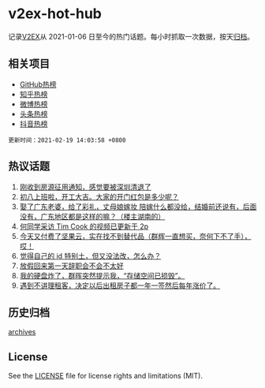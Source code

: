 # v2ex-hot-hub

 记录[V2EX](https://www.v2ex.com/)从 2021-01-06 日至今的热门话题。每小时抓取一次数据，按天[归档](archives)。
 
 ## 相关项目

- [GitHub热榜](https://github.com/lonnyzhang423/github-hot-hub)
- [知乎热榜](https://github.com/lonnyzhang423/zhihu-hot-hub)
- [微博热榜](https://github.com/lonnyzhang423/weibo-hot-hub)
- [头条热榜](https://github.com/lonnyzhang423/toutiao-hot-hub)
- [抖音热榜](https://github.com/lonnyzhang423/douyin-hot-hub)


 `更新时间：2021-02-19 14:03:58 +0800`

## 热议话题

1. [刚收到房源征用通知，感觉要被深圳清退了](https://www.v2ex.com/t/753933)
1. [初八上班啦，开工大吉。大家的开门红包是多少呢？](https://www.v2ex.com/t/754104)
1. [娶了广东老婆，给了彩礼，丈母娘嫁妆 陪嫁什么都没给，结婚前还说有，后面没有，广东地区都是这样的嘛？（楼主湖南的）](https://www.v2ex.com/t/753987)
1. [何同学采访 Tim Cook 的视频已更新于 2p](https://www.v2ex.com/t/754025)
1. [今天又付费了坚果云，实在找不到替代品（群辉一直想买，奈何下不了手），哎！](https://www.v2ex.com/t/753900)
1. [觉得自己的 id 特别土，但又没法改，怎么办？](https://www.v2ex.com/t/754143)
1. [放假回来第一天辞职会不会不太好](https://www.v2ex.com/t/753907)
1. [我的硬盘炸了，群晖突然提示我，“存储空间已损毁”。](https://www.v2ex.com/t/753928)
1. [遇到不讲理租客，决定以后出租房子都一年一签然后每年涨价了。](https://www.v2ex.com/t/754105)

## 历史归档

[archives](archives)

## License

See the [LICENSE](LICENSE) file for license rights and limitations (MIT).
